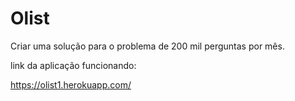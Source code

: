 # Olist

Criar uma solução para o problema de 200 mil perguntas por mês.

link da aplicação funcionando:

https://olist1.herokuapp.com/
